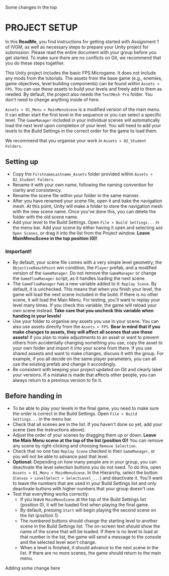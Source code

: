 Some changes in the top

# PROJECT SETUP

In this **ReadMe**, you find instructions for getting started with Assignment 1 of IVGM, as well as necessary steps to prepare your Unity project for submission. Please read the entire document with your group before you get started. To make sure there are no conflicts on Git, we recommend that you do these steps together.

This Unity project includes the basic FPS Microgame. It does not include any mods from the tutorials. The assets from the base game (e.g., enemies, game objectives, level building components) can be found within `Assets > FPS`. You can use these assets to build your levels and freely add to them as needed. By default, the project also needs the `TextMesh Pro` folder. You don't need to change anything inside of here.

`Assets > 01_Menu > MainMenuScene` is a modified version of the main menu. It can either start the first level in the sequence or you can select a specific level. The `GameManager` included in your individual scenes will automatically load the next level upon completion of your level. You will need to add your levels to the Build Settings in the correct order for the game to load them.

We recommend that you organise your work in `Assets > 02_Student Folders`.


## Setting up

- Copy the `FirstnameLastname_Assets` folder provided within `Assets > 02_Student Folders`.
- Rename it with your own name, following the naming convention for clarity and consistency.
- Rename the scene file within your folder in the same manner.
- After you have renamed your scene file, open it and bake the navigation mesh. At this point, Unity will make a folder to store the navigation mesh with the new scene name. Once you've done this, you can delete the folder with the old scene name.
- Add your level to the Build Settings. Open `File > Build Settings...` in the menu bar. Add your scene by either having it open and selecting `Add Open Scenes`, or drag it into the list from the Project window. **Leave MainMenuScene in the top position (0)!**

### Important!

- By default, your scene file comes with a very simple level geometry, the `ObjectiveReachPoint` win condition, the `Player` prefab, and a modified version of the `GameManager`. Do not remove the `GameManager` or change the `GameFlowManager` script, as it handles loading the next scene.
- The `GameFlowManager` has a new variable added to it: `Replay Scene`. By default, it is unchecked. This means that when you finish your level, the game will load the next scene included in the build. If there is no other scene, it will load the Main Menu. For testing, you'll want to replay your level many times. If you check this variable, the game will reload your own scene instead. **Take care that you uncheck this variable when handing in your levels!**
- Use your folder to organise any assets you use in your scene. You can also use assets directly from the `Assets > FPS`. **Bear in mind that if you make changes to assets, they will affect all scenes that use those assets!** If you plan to make adjustments to an asset or want to prevent others from accidentally changing something you use, copy the asset to your own folder and import it into your scene from there. If you use shared assests and want to make changes, discuss it with the group. For example, if you all decide on the same player parameters, you can all use the existing prefab and change it accordingly.
- Be consistent with keeping your project updated on Git and clearly label your versions. If a mistake is made that affects other people, you can always return to a previous version to fix it.


## Before handing in
- To be able to play your levels in the final game, you need to make sure the order is correct in the Build Settings. Open `File > Build Settings...` in the menu bar.
- Check that all scenes are in the list. If you haven't done so yet, add your scene (see the instructions above).
- Adjust the order of your scenes by dragging them up or down. **Leave the Main Menu scene at the top of the list (position 0)!** You can remove any scene by right-clicking and choosing `Remove Selection`.
- Check that no one has `Replay Scene` checked in their `GameManager`, or you will not be able to advance past that level.
- **Optional:** Depending on how many people are in your group, you can deactivate the level selection buttons you do not need. To do this, open `Assets > 01_Menu > MainMenuScene`. In the Hierarchy, select the button (`Canvas > LevelSelect > SelectLevel_...`) and deactivate it. You'll want to leave the numbers that are used in your Build Settings list and only deactivate buttons with higher numbers that your group doesn't use.
- Test that everything works correctly:
  - If you leave `MainMenuScene` at the top of the Build Settings list (position 0), it will be loaded first when playing the final game.
  - By default, pressing  `Start` will begin playing the second scene on the list (position 1).
  - The numbered buttons should change the starting level to another scene in the Build Settings list. The on-screen text should show the name of the scene that will be loaded. If there is no level to load at that number in the list, the game will send a message to the console and the selected level won't change.
  - When a level is finished, it should advance to the next scene in the list. If there are no more scenes, the game should return to the main menu.



Adding some change here